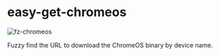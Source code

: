 # easy-get-chromeos

![fz-chromeos](https://user-images.githubusercontent.com/63180765/156772085-d4a1ed68-0867-4675-b249-5e6e670b3963.gif)

Fuzzy find the URL to download the ChromeOS binary by device name.
